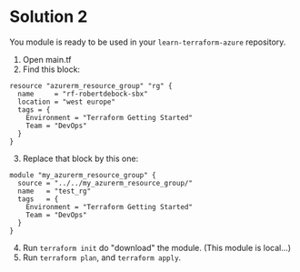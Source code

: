 # Solution 2

You module is ready to be used in your `learn-terraform-azure` repository.

1. Open main.tf
2. Find this block:

```hcl
resource "azurerm_resource_group" "rg" {
  name     = "rf-robertdebock-sbx"
  location = "west europe"
  tags = {
    Environment = "Terraform Getting Started"
    Team = "DevOps"
  }
}
```

3. Replace that block by this one:

```hcl
module "my_azurerm_resource_group" {
  source = "../../my_azurerm_resource_group/"
  name   = "test_rg"
  tags   = {
    Environment = "Terraform Getting Started"
    Team = "DevOps"
  }
}
```

4. Run `terraform init` do "download" the module. (This module is local...)
5. Run `terraform plan`, and `terraform apply`.
